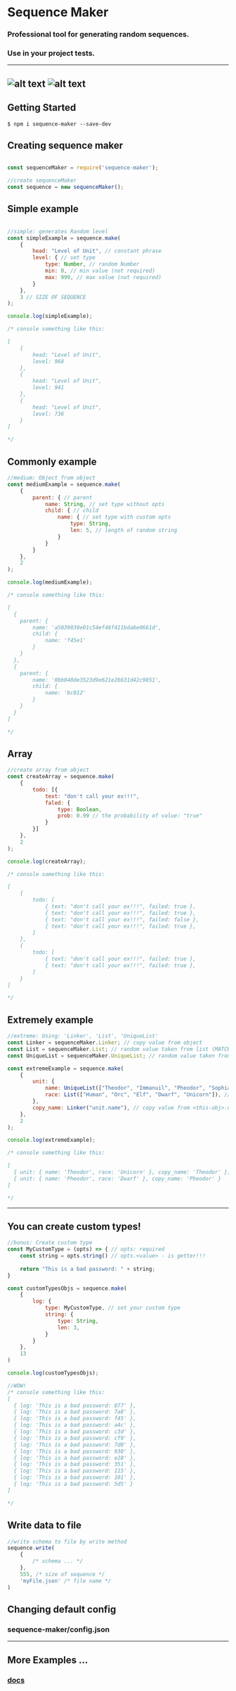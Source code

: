 # Sequence Maker
### Professional tool for generating random sequences.
### Use in your project tests.
---
![alt text](https://img.shields.io/github/repo-size/turbokirichenko/sequence-maker?style=for-the-badge)
![alt text](https://img.shields.io/github/package-json/v/turbokirichenko/sequence-maker?style=for-the-badge)
---
## Getting Started
```
$ npm i sequence-maker --save-dev

```
## Creating sequence maker
```js

const sequenceMaker = require('sequence-maker');

//create sequenceMaker
const sequence = new sequenceMaker();
```

## Simple example
```js

//simple: generates Random level
const simpleExample = sequence.make(
	{
		head: "Level of Unit", // constant phrase
		level: { // set type
			type: Number, // random Number
			min: 0, // min value (not required)
			max: 999, // max value (not required)
		}
	}, 
	3 // SIZE OF SEQUENCE
);

console.log(simpleExample);

/* console something like this:

[ 
	{ 
		head: "Level of Unit",
		level: 968 
	}, 
	{ 
		head: "Level of Unit",
		level: 941 
	}, 
	{ 
		head: "Level of Unit",
		level: 736 
	} 
]

*/

```

## Commonly example
```js
//medium: Object from object
const mediumExample = sequence.make(
	{
		parent: { // parent
			name: String, // set type without opts
			child: { // child
				name: { // set type with custom opts
					type: String, 
					len: 5, // length of random string
				}
			}
		}
	},
	2
);

console.log(mediumExample);

/* console something like this:

[
  {
    parent: { 
    	name: 'a5039030e01c54ef48f411bda6e0661d', 
    	child: {
    		name: 'f45e1'
    	} 
    }
  },
  {
    parent: { 
    	name: '0bb040de3523d9e621e26631d42c9851', 
    	child: {
    		name: 'bc012'
    	}
    }
  }
]

*/

```

## Array

```js
//create array from object
const createArray = sequence.make(
	{
		todo: [{
			text: "don't call your ex!!!",
			faled: {
				type: Boolean,
				prob: 0.99 // the probability of value: "true"
			}
		}]
	},
	2
);

console.log(createArray);

/* console something like this:

[
	{
		todo: [
			{ text: "don't call your ex!!!", failed: true },
			{ text: "don't call your ex!!!", failed: true },
			{ text: "don't call your ex!!!", failed: false },
			{ text: "don't call your ex!!!", failed: true },
		]
	},
	{
		todo: [
			{ text: "don't call your ex!!!", failed: true },
			{ text: "don't call your ex!!!", failed: true },
		]
	}
]

*/

```

## Extremely example
```js
//extreme: Using: 'Linker', 'List', 'UniqueList'
const Linker = sequenceMaker.Linker; // copy value from object
const List = sequenceMaker.List; // random value taken from list (MATCHES IS POSSIBLE)
const UniqueList = sequenceMaker.UniqueList; // random value taken from list (MATCHES EXCLUDED)

const extremeExample = sequence.make(
	{
		unit: {
			name: UniqueList(["Theodor", "Immanuil", "Pheodor", "Sophia"]), // set type
			race: List(["Human", "Orc", "Elf", "Dwarf", "Unicorn"]), // set type
		},
		copy_name: Linker("unit.name"), // copy value from <this-obj>.unit.name
	},
	2
);

console.log(extremeExample);

/* console something like this:

[
  { unit: { name: 'Theodor', race: 'Unicorn' }, copy_name: 'Theodor' },
  { unit: { name: 'Pheodor', race: 'Dwarf' }, copy_name: 'Pheodor' }
]

*/

```
---

## You can create custom types!

```js
//bonus: Create custom type
const MyCustomType = (opts) => { // opts: required
	const string = opts.string() // opts.<value> - is getter!!!
	
	return "This is a bad password: " + string;
}

const customTypesObjs = sequence.make(
	{
		log: {
			type: MyCustomType, // set your custom type
			string: {
				type: String,
				len: 3,
			}
		}
	},
	13
)

console.log(customTypesObjs);

//WOW!
/* console something like this:
[
  { log: 'This is a bad password: 077' },
  { log: 'This is a bad password: 7a8' },
  { log: 'This is a bad password: f45' },
  { log: 'This is a bad password: a4c' },
  { log: 'This is a bad password: c3d' },
  { log: 'This is a bad password: cf9' },
  { log: 'This is a bad password: 7d0' },
  { log: 'This is a bad password: 930' },
  { log: 'This is a bad password: e28' },
  { log: 'This is a bad password: 351' },
  { log: 'This is a bad password: 115' },
  { log: 'This is a bad password: 101' },
  { log: 'This is a bad password: 5d5' }
]

*/
```

## Write data to file
```js
//write schema to file by write method
sequence.write(
	{
		/* schema ... */
	},
	555, /* size of sequence */
	'myFile.json' /* file name */
)
```

## Changing default config

### sequence-maker/config.json

---

## More Examples ...

### [docs](https://github.com/turbokirichenko/sequel/blob/main/index.test.js)
